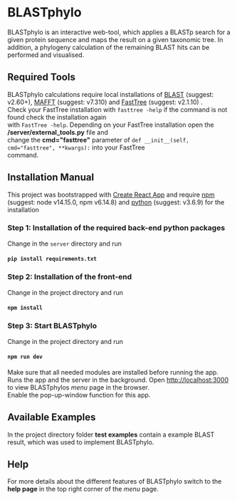 # BLASTphylo

BLASTphylo is an interactive web-tool, which applies a BLASTp search for a given protein sequence and maps the result on a given taxonomic tree. In addition, a phylogeny calculation of the remaining BLAST hits can be performed and visualised.


## Required Tools

BLASTphylo calculations require local installations of [BLAST](https://www.ncbi.nlm.nih.gov/books/NBK279690/) (suggest: v2.60+), [MAFFT](https://mafft.cbrc.jp/alignment/software/index.html) (suggest: v7.310) and [FastTree](http://www.microbesonline.org/fasttree/) (suggest: v2.1.10) . <br>
Check your FastTree installation with `fasttree -help` if the command is not found check the installation again <br>
with `FastTree -help`. Depending on your FastTree installation open the **/server/external_tools.py** file and <br>
change the **cmd="fasttree"** parameter of `def __init__(self, cmd="fasttree", **kwargs):` into your FastTree <br>
command. 


## Installation Manual

This project was bootstrapped with [Create React App](https://github.com/facebook/create-react-app) and require [npm](https://www.npmjs.com/get-npm) (suggest: node v14.15.0, npm v6.14.8) and [python](https://www.python.org/) (suggest: v3.6.9) for the installation

### Step 1: Installation of the required back-end python packages

Change in the `server` directory and run 
#### `pip install requirements.txt`  


### Step 2: Installation of the front-end

Change in the project directory and run 
#### `npm install` 

### Step 3: Start BLASTphylo

Change in the project directory and run
#### `npm run dev`
Make sure that all needed modules are installed before running the app.
Runs the app and the server in the background.
Open [http://localhost:3000](http://localhost:3000) to view BLASTphylos 
*menu* page in the browser. <br>
Enable the pop-up-window function for this app. 

## Available Examples

In the project directory folder **test examples** contain a example BLAST
result, which was used to implement BLASTphylo.



## Help
For more details about the different features of BLASTphylo switch
to the **help page** in the top right corner of the *menu* page.
